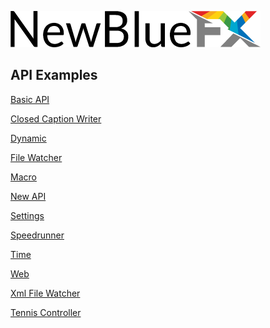 [![NewBlueFX](img/NewBlueFX_logo.png)](Home.md)

## API Examples
<a href="./API Examples/basic-new/index.html">Basic API</a>

<a href="./API Examples/closedcaptionwriter-new/closedcaptionwriter.html">Closed Caption Writer</a>

<a href="./API Examples/dynamic-new/index.html">Dynamic</a>

<a href="./API Examples/filewatcher-new/index.html">File Watcher</a>

<a href="./API Examples/macro-new/index.html">Macro</a>

<a href="./API Examples/newAPI-new/index.html">New API</a>

<a href="./API Examples/settings-new/index.html">Settings</a>

<a href="./API Examples/speedrunner-new/index.html">Speedrunner</a>

<a href="./API Examples/time-new/index.html">Time</a>

<a href="./API Examples/web-new/index.html">Web</a>

<a href="./API Examples/xmlfilewatcher-new/xmlfilewatcher.html">Xml File Watcher</a>

<a href="./Tennis-new/tennis.html">Tennis Controller</a>
